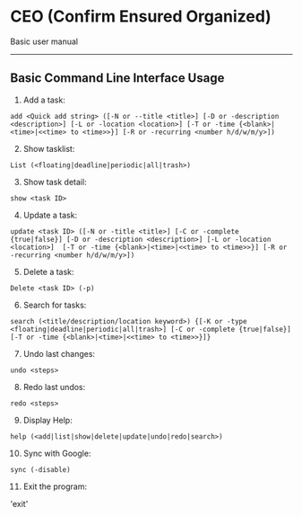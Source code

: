 # CEO (Confirm Ensured Organized)

Basic user manual

---

Basic Command Line Interface Usage
------

 1. Add a task:
 
 `add <Quick add string> ([-N or --title <title>] [-D or -description <description>] [-L or -location <location>] [-T or -time {<blank>|<time>|<<time> to <time>>}] [-R or -recurring <number h/d/w/m/y>])`
 
 2. Show tasklist:
 
 `List (<floating|deadline|periodic|all|trash>)`
 
 3. Show task detail:
 
 `show <task ID>`
 
 4. Update a task:
 
 `update <task ID> ([-N or -title <title>] [-C or -complete {true|false}] [-D or -description <description>] [-L or -location <location>]  [-T or -time {<blank>|<time>|<<time> to <time>>}] [-R or -recurring <number h/d/w/m/y>])`
 
 5. Delete a task:
 
 `Delete <task ID> (-p)`
 
 6. Search for tasks:
 
 `search (<title/description/location keyword>) {[-K or -type <floating|deadline|periodic|all|trash>] [-C or -complete {true|false}] [-T or -time {<blank>|<time>|<<time> to <time>>}]}`
 
 7. Undo last changes:
 
 `undo <steps>`
 
 8. Redo last undos:
 
 `redo <steps>`
 
 9. Display Help:
 
 `help (<add|list|show|delete|update|undo|redo|search>)`
 
 10. Sync with Google:
 
 `sync (-disable)`
 
 11. Exit the program:
 
 'exit'


